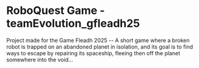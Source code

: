 # RoboQuest Game - teamEvolution_gfleadh25
Project made for the Game Fleadh 2025 -- A short game where a broken robot is trapped on an abandoned planet in isolation, and its goal is to find ways to escape by repairing its spaceship, fleeing then off the planet somewhere into the void...
